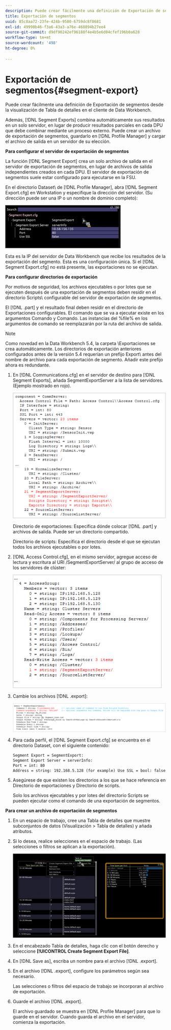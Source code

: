 ```yaml
---
description: Puede crear fácilmente una definición de Exportación de segmentos desde la visualización de Tabla de detalles en el cliente de Data Workbench.
title: Exportación de segmentos
uuid: 85c8aa72-23fe-424b-9580-6759dc8f8681
exl-id: 49998b46-f3a6-43a3-a76e-468894b27ee4
source-git-commit: d9df90242ef96188f4e4b5e6d04cfef196b0a628
workflow-type: tm+mt
source-wordcount: '498'
ht-degree: 0%

---
```


# Exportación de segmentos{#segment-export}

Puede crear fácilmente una definición de Exportación de segmentos desde la visualización de Tabla de detalles en el cliente de Data Workbench.

Además, [!DNL Segment Exports] combina automáticamente sus resultados en un solo servidor, en lugar de producir resultados parciales en cada DPU que debe combinar mediante un proceso externo. Puede crear un archivo de exportación de segmentos, guardarlo en [!DNL Profile Manager] y cargar el archivo de salida en un servidor de su elección.

**Para configurar el servidor de exportación de segmentos**

La función [!DNL Segment Export] crea un solo archivo de salida en el servidor de exportación de segmentos, en lugar de archivos de salida independientes creados en cada DPU. El servidor de exportación de segmentos suele estar configurado para ejecutarse en la FSU.

En el directorio Dataset\ de [!DNL Profile Manager], abra [!DNL Segment Export.cfg] en Workstation y especifique la dirección del servidor. (Su dirección puede ser una IP o un nombre de dominio completo):

![](assets/segment_export_cfg.png)

Esta es la IP del servidor de Data Workbench que recibe los resultados de la exportación del segmento. Esta es una configuración única. Si el [!DNL Segment Export.cfg] no está presente, las exportaciones no se ejecutan.

**Para configurar directorios de exportación**

Por motivos de seguridad, los archivos ejecutables o por lotes que se ejecuten después de una exportación de segmentos deben residir en el directorio Scripts\ configurable del servidor de exportación de segmentos.

El [!DNL .part] y el resultado final deben residir en el directorio de Exportaciones configurables. El comando que se va a ejecutar existe en los argumentos Comando y Comando. Las instancias del %file% en los argumentos de comando se reemplazarán por la ruta del archivo de salida.

>[!NOTE]
>
>Como novedad en la Data Workbench 5.4, la carpeta \Exportaciones se crea automáticamente. Los directorios de exportación anteriores configurados antes de la versión 5.4 requerían un prefijo Export\ antes del nombre de archivo para cada exportación de segmento. Añadir este prefijo ahora es redundante.

1. En [!DNL Communications.cfg] en el servidor de destino para [!DNL Segment Exports], añada SegmentExportServer a la lista de servidores. (Ejemplo mostrado en rojo).

   ![](assets/communications_cfg_example.png)

   Directorio de exportaciones: Especifica dónde colocar [!DNL .part] y archivos de salida. Puede ser un directorio compartido.

   Directorio de scripts: Especifica el directorio desde el que se ejecutan todos los archivos ejecutables o por lotes.

1. [!DNL Access Control.cfg], en el mismo servidor, agregue acceso de lectura y escritura al URI /SegmentExportServer/ al grupo de acceso de los servidores de clúster:

   ![](assets/accesscontrol_cfg_example.png)

1. Cambie los archivos [!DNL .export]:

   ![](assets/segment_export_query_example.png)

1. Para cada perfil, el [!DNL Segment Export.cfg] se encuentra en el directorio Dataset\, con el siguiente contenido:

   ```
   Segment Export = SegmentExport:
   Segment Export Server = serverInfo:
   Port = int: 80
   Address = string: 192.168.5.128 (for example) Use SSL = bool: false
   ```

1. Asegúrese de que existen los directorios a los que se hace referencia en Directorio de exportaciones y Directorio de scripts.

   Solo los archivos ejecutables y por lotes del directorio Scripts se pueden ejecutar como el comando de una exportación de segmentos.

**Para crear un archivo de exportación de segmentos**

1. En un espacio de trabajo, cree una Tabla de detalles que muestre subconjuntos de datos (Visualización > Tabla de detalles) y añada atributos.
1. Si lo desea, realice selecciones en el espacio de trabajo. (Las selecciones o filtros se aplican a la exportación).

   ![](assets/create_segment_export_file.png)

1. En el encabezado Tabla de detalles, haga clic con el botón derecho y seleccione **[!UICONTROL Create Segment Export File]**.
1. En [!DNL Save as], escriba un nombre para el archivo [!DNL .export].
1. En el archivo [!DNL .export], configure los parámetros según sea necesario.

   Las selecciones o filtros del espacio de trabajo se incorporan al archivo de exportación.

1. Guarde el archivo [!DNL .export].

   El archivo guardado se muestra en [!DNL Profile Manager] para que lo guarde en el servidor. Cuando guarda el archivo en el servidor, comienza la exportación.

